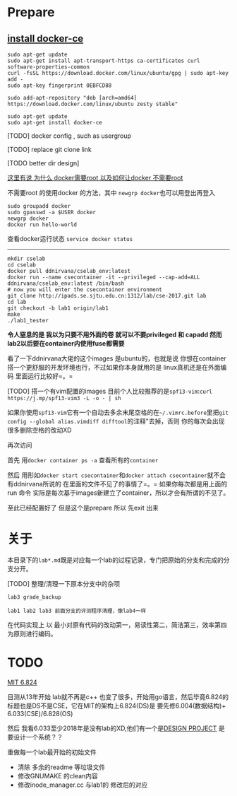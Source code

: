 # Prepare

## [install docker-ce](https://docs.docker.com/engine/installation/linux/docker-ce/ubuntu/#set-up-the-repository)

```
sudo apt-get update
sudo apt-get install apt-transport-https ca-certificates curl software-properties-common
curl -fsSL https://download.docker.com/linux/ubuntu/gpg | sudo apt-key add -
sudo apt-key fingerprint 0EBFCD88

sudo add-apt-repository "deb [arch=amd64] https://download.docker.com/linux/ubuntu zesty stable"

sudo apt-get update
sudo apt-get install docker-ce
```

[TODO] docker config , such as usergroup

[TODO] replace git clone link

[TODO better dir design]

[这里有说 为什么 docker需要root 以及如何让docker 不需要root](https://askubuntu.com/questions/477551/how-can-i-use-docker-without-sudo)

不需要root 的使用docker 的方法，其中 `newgrp docker`也可以用登出再登入

```
sudo groupadd docker
sudo gpasswd -a $USER docker
newgrp docker
docker run hello-world
```

查看docker运行状态 `service docker status`

---

```
mkdir cselab
cd cselab
docker pull ddnirvana/cselab_env:latest
docker run --name csecontainer -it --privileged --cap-add=ALL ddnirvana/cselab_env:latest /bin/bash
# now you will enter the csecontainer environment
git clone http://ipads.se.sjtu.edu.cn:1312/lab/cse-2017.git lab
cd lab
git checkout -b lab1 origin/lab1
make
./lab1_tester
```

**令人窒息的是 我以为只要不用外面的卷 就可以不要privileged 和 capadd 然而lab2以后要在container内使用fuse都需要**

看了一下ddnirvana大佬的这个images 是ubuntu的，也就是说 你想在container搭一个更舒服的开发环境也行，不过如果你本身就用的是 linux真机还是在外面编码 里面运行比较好=。= 

[TODO] 搭一个有vim配置的images 目前个人比较推荐的是`spf13-vim`:`curl https://j.mp/spf13-vim3 -L -o - | sh`

如果你使用`spf13-vim`它有一个自动去多余末尾空格的在`~/.vimrc.before`里把`git config --global alias.vimdiff difftool`的注释"去掉，否则 你的每次会出现很多删除空格的改动XD

再次访问

首先 用`docker container ps -a` 查看所有的`container`

然后 用形如`docker start csecontainer`和`docker attach csecontainer`就不会有ddnirvana所说的 在里面的文件不见了的事情了=。= 如果你每次都是用上面的run 命令 实际是每次基于images新建立了container，所以才会有所谓的不见了。

至此已经配置好了 但是这个是prepare 所以 先exit 出来


# 关于

本目录下的`lab*.md`既是对应每一个lab的过程记录，专门把原始的分支和完成的分支分开。

[TODO] 整理/清理一下原本分支中的杂项

    lab3 grade_backup

    lab1 lab2 lab3 前面分支的评测程序清理，像lab4一样

在代码实现上 以 最小对原有代码的改动第一，易读性第二，简洁第三，效率第四 为原则进行编码。

# TODO

[MIT 6.824](https://pdos.csail.mit.edu/6.824/index.html)

目测从13年开始 lab就不再是c++ 也变了很多，开始用go语言，然后毕竟6.824的标题也是DS不是CSE，它在MIT的架构上6.824(DS)是 要先修6.004(数据结构)+ 6.033(CSE)/6.828(OS)

然后 我看6.033至少2018年是没有lab的XD,他们有一个是[DESIGN PROJECT](http://web.mit.edu/6.033/www/dp.shtml) 是要设计一个系统？？

重做每一个lab最开始的初始文件

 * 清除 多余的readme 等垃圾文件
 * 修改GNUMAKE 的clean内容
 * 修改inode_manager.cc 与lab1的 修改后的对应

